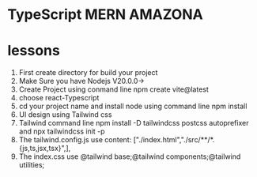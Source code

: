 # TypeScript MERN AMAZONA

# lessons

1. First create directory for build your project
2. Make Sure you have Nodejs V20.0.0->
3. Create Project using conmand line npm create vite@latest
4. choose react-Typescript
5. cd your project name and install node using command line npm install
6. UI design using Tailwind css
7. Tailwind command line npm install -D tailwindcss postcss autoprefixer and npx tailwindcss init -p
8. The tailwind.config.js use content: ["./index.html","./src/**/*.{js,ts,jsx,tsx}",],
9. The index.css use @tailwind base;@tailwind components;@tailwind utilities;